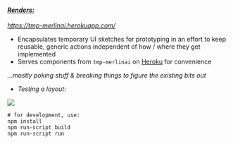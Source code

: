 #### [*Renders:*](https://tmp-merlinai.herokuapp.com/)
*https://tmp-merlinai.herokuapp.com/*

- Encapsulates temporary UI sketches for prototyping in an effort to keep reusable, generic actions independent of how / where they get implemented
- Serves components from `tmp-merlinai` on [Heroku](https://tmp-merlinai.herokuapp.com/) for convenience

*...mostly poking stuff & breaking things to figure the existing bits out* 

-  *Testing a layout:*

![](proto.gif)

```console
# for development, use:
npm install
npm run-script build 
npm run-script run     
```  

